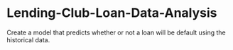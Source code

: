 # Lending-Club-Loan-Data-Analysis
Create a model that predicts whether or not a loan will be default using the historical data.
